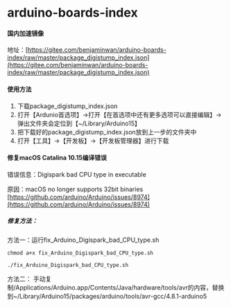 # arduino-boards-index
#### 国内加速镜像

地址：[https://gitee.com/benjaminwan/arduino-boards-index/raw/master/package_digistump_index.json](https://gitee.com/benjaminwan/arduino-boards-index/raw/master/package_digistump_index.json)

#### 使用方法
1. 下载package_digistump_index.json
2. 打开【Ardunio首选项】->打开【在首选项中还有更多选项可以直接编辑】->弹出文件夹会定位到【~/Library/Arduino15】
3. 把下载好的package_digistump_index.json放到上一步的文件夹中
4. 打开【工具】->【开发板】->【开发板管理器】进行下载

#### 修复macOS Catalina 10.15编译错误
错误信息：Digispark bad CPU type in executable

原因：macOS no longer supports 32bit binaries
[https://github.com/arduino/Arduino/issues/8974](https://github.com/arduino/Arduino/issues/8974)

##### 修复方法：
方法一：运行fix_Arduino_Digispark_bad_CPU_type.sh
```
chmod a+x fix_Arduino_Digispark_bad_CPU_type.sh
```
```
./fix_Arduino_Digispark_bad_CPU_type.sh
```

方法二：
手动复制/Applications/Arduino.app/Contents/Java/hardware/tools/avr的内容，替换到~/Library/Arduino15/packages/arduino/tools/avr-gcc/4.8.1-arduino5


